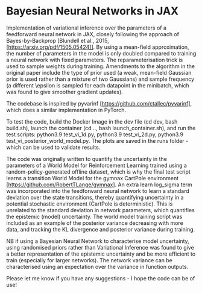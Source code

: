 # Bayesian Neural Networks in JAX

Implementation of variational inference over the parameters of a feedforward neural network in JAX, closely following the approach of Bayes-by-Backprop [Blundell et al., 2015, [https://arxiv.org/pdf/1505.05424]]. By using a mean-field approximation, the number of parameters in the model is only doubled compared to training a neural network with fixed parameters. The reparameterisation trick is used to sample weights during training.
Amendments to the algorithm in the original paper include the type of prior used (a weak, mean-field Gaussian prior is used rather than a mixture of two Gaussians) and sample frequency (a different \epsilon is sampled for each datapoint in the minibatch, which was found to give smoother gradient updates). 

The codebase is inspired by pyvarinf [https://github.com/ctallec/pyvarinf], which does a similar implementation in PyTorch. 

To test the code, build the Docker Image in the dev file (cd dev, bash build.sh), launch the container (cd .., bash launch_container.sh), and run the test scripts: python3.9 test_vi_1d.py, python3.9 test_vi_2d.py, python3.9 test_vi_posterior_world_model.py. The plots are saved in the runs folder - which can be used to validate results. 

The code was originally written to quantify the uncertainty in the parameters of a World Model for Reinforcement Learning trained using a random-policy-generated offline dataset, which is why the final test script learns a transition World Model for the gymnax CartPole environment [https://github.com/RobertTLange/gymnax]. An extra learn log_sigma term was incorporated into the feedforward neural network to learn a standard deviation over the state transitions, thereby quantifying uncertainty in a potential stochastic environment (CartPole is deterministic). This is unrelated to the standard deviation in network parameters, which quantifies the epistemic (model) uncertainty. The world model training script was included as an example of the posterior variance decreasing with more data, and tracking the KL divergence and posterior variance during training.

NB if using a Bayesian Neural Network to characterise model uncertainty, using randomised priors rather than Variational Inference was found to give a better representation of the epistemic uncertainty and be more efficient to train (especially for larger networks). The network variance can be characterised using an expectation over the variance in function outputs. 

Please let me know if you have any suggestions - I hope the code can be of use! 